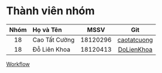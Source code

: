 # Thành viên nhóm
| Nhóm | Họ và Tên | MSSV | Git
|:-:|:-|:-:|:-:
| 18 | Cao Tất Cường | 18120296 | [caotatcuong](https://github.com/caotatcuong)
| 18 | Đỗ Liên Khoa | 18120413 | [DoLienKhoa](https://github.com/DoLienKhoa)

[Workflow](https://docs.google.com/spreadsheets/d/10DHc72KNDT5NKCbsV8H2bnqwVRE5VmvZO2pHysp6yVQ/edit#gid=0)
